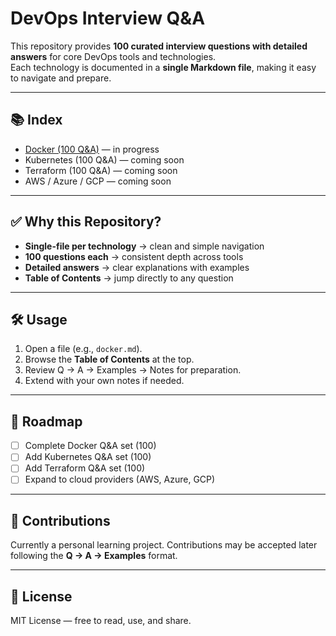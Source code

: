 # DevOps Interview Q&A

This repository provides **100 curated interview questions with detailed answers** for core DevOps tools and technologies.  
Each technology is documented in a **single Markdown file**, making it easy to navigate and prepare.

---

## 📚 Index
- [Docker (100 Q&A)](./docker.md) — in progress
- Kubernetes (100 Q&A) — coming soon
- Terraform (100 Q&A) — coming soon
- AWS / Azure / GCP — coming soon

---

## ✅ Why this Repository?
- **Single-file per technology** → clean and simple navigation
- **100 questions each** → consistent depth across tools
- **Detailed answers** → clear explanations with examples
- **Table of Contents** → jump directly to any question

---

## 🛠️ Usage
1. Open a file (e.g., `docker.md`).  
2. Browse the **Table of Contents** at the top.  
3. Review Q → A → Examples → Notes for preparation.  
4. Extend with your own notes if needed.  

---

## 🚀 Roadmap
- [ ] Complete Docker Q&A set (100)  
- [ ] Add Kubernetes Q&A set (100)  
- [ ] Add Terraform Q&A set (100)  
- [ ] Expand to cloud providers (AWS, Azure, GCP)  

---

## 🤝 Contributions
Currently a personal learning project. Contributions may be accepted later following the **Q → A → Examples** format.

---

## 📜 License
MIT License — free to read, use, and share.
